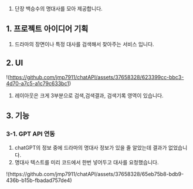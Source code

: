 <ol>
  <li>
    단장 백승수의 명대사를 모아 제공합니다.
  </li>
</ol>
<h2>1. 프로젝트 아이디어 기획</h2>
<ol>
  <li>
    드라마의 장면이나 특정 대사를 검색해서 찾아주는 서비스 입니다.
  </li>
</ol>
<h2>2. UI</h2>

!(https://github.com/jmp7911/chatAPI/assets/37658328/623399cc-bbc3-4d70-a7c5-a1c79c633bc1)
<ol>
  <li>
    레이아웃은 크게 3부분으로 검색,검색결과, 검색기록 영역이 있습니다.
  </li>
</ol>

<h2>3. 기능</h2>
<h3>3-1. GPT API 연동</h3>
<ol>
  <li>
    chatGPT의 정보 중에 드라마의 명대사 정보가 있을 줄 알았는데 결과가 없었습니다.
  </li>
  <li>
    명대사 텍스트를 미리 코드에서 한번 넣어두고 대사를 요청했습니다.
  </li>
</ol>
!(https://github.com/jmp7911/chatAPI/assets/37658328/65eb75b8-bdb9-436b-b15b-fbadad757de4)
